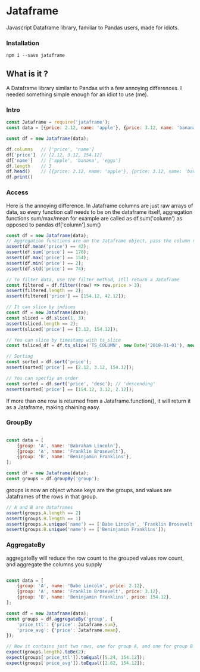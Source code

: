 # Jataframe

Javascript Dataframe library, familiar to Pandas users, made for idiots.

### Installation

```npm i --save jataframe```

## What is it ?

A Dataframe library similar to Pandas with a few annoying differences. I needed something simple enough for an idiot to use (me).

### Intro

```javascript
const Jataframe = require('jataframe');
const data = [{price: 2.12, name: 'apple'}, {price: 3.12, name: 'banana'}, {price: 154.12, name: 'eggs'}];

const df = new Jataframe(data);

df.columns   // ['price', 'name']
df['price']  // [2.12, 3.12, 154.12]
df['name']   // ['apple', 'banana', 'eggs']
df.length    // 3
df.head()    // [{price: 2.12, name: 'apple'}, {price: 3.12, name: 'banana'}]
df.print()
```
### Access
Here is the annoying difference.  In Jataframe columns are just raw arrays of data, so every function call needs to be on the dataframe itself, aggregation functions sum/max/mean for example are called as df.sum('column') as opposed to pandas df['column'].sum()
```javascript
const df = new Jataframe(data);
// Aggregation functions are on the Jataframe object, pass the column name to the agg function 
assert(df.mean('price') == 42);
assert(df.sum('price') == 178);
assert(df.max('price') == 154);
assert(df.min('price') == 2);
assert(df.std('price') == 74);

// To filter data, use the filter method, itll return a Jataframe
const filtered = df.filter((row) => row.price > 3);
assert(filtered.length == 2);
assert(filtered['price'] == [154.12, 42.12]);

// It can slice by indices 
const df = new Jataframe(data);
const sliced = df.slice(1, 3);
assert(sliced.length == 2);
assert(sliced['price'] == [3.12, 154.12]);

// You can slice by timestamp with ts_slice 
const tsliced_df = df.ts_slice('TS_COLUMN', new Date('2018-01-01'), new Date('2018-01-03'));

// Sorting 
const sorted = df.sort('price');
assert(sorted['price'] == [2.12, 3.12, 154.12]);

// You can specfiy an order 
const sorted = df.sort('price', 'desc'); // 'descending'
assert(sorted['price'] == [154.12, 3.12, 2.12]);

```

If more than one row is returned from a Jataframe.function(), it will return it as a Jataframe, making chaining easy.

### GroupBy

```javascript

const data = [
    {group: 'A', name: 'Babraham Lincoln'},
    {group: 'A', name: 'Franklin Brosevelt'},
    {group: 'B', name: 'Beninjamin Franklins'},
];

const df = new Jataframe(data);
const groups = df.groupBy('group');
```

groups is now an object whose keys are the groups, and values are Jataframes of the rows in that group.

```javascript
// A and B are dataframes 
assert(groups.A.length == 2)
assert(groups.B.length == 1)
assert(groups.A.unique('name') == ['Babe Lincoln', 'Franklin Brosevelt']);
assert(groups.B.unique('name') == ['Beninjamin Franklins']);

```

### AggregateBy

aggregateBy will reduce the row count to the grouped values row count, and aggregate the columns you supply

```javascript

const data = [
    {group: 'A', name: 'Babe Lincoln', price: 2.12},
    {group: 'A', name: 'Franklin Brosevelt', price: 3.12},
    {group: 'B', name: 'Beninjamin Franklins', price: 154.12},
];

const df = new Jataframe(data);
const groups = df.aggregateBy('group', {
    'price_ttl': {'price': Jataframe.sum},
    'price_avg': {'price': Jataframe.mean},
});

// Now it contains just two rows, one for group A, and one for group B
expect(groups.length).toBe(2);
expect(groups['price_ttl']).toEqual([5.24, 154.12]);
expect(groups['price_avg']).toEqual([2.62, 154.12]);

```

```


